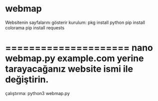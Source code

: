 # webmap
Websitenin sayfalarını gösterir 
kurulum:
pkg install python 
pip install colorama 
pip install requests 

=====================
nano webmap.py
example.com yerine tarayacağanız website ismi ile değiştirin.
=====================

çalıştırma:
python3 webmap.py
